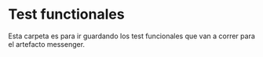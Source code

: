 # Test functionales

Esta carpeta es para ir guardando los test funcionales que van a correr para el artefacto messenger.
